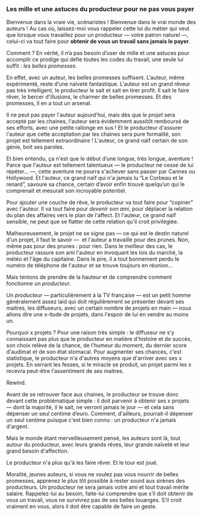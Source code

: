 ### Les mille et une astuces du producteur pour ne pas vous payer

Bienvenue dans la vraie vie, scénaristes ! Bienvenue dans le vrai monde des auteurs ! Au cas où, laissez-moi vous rappeler cette loi du métier qui veut que lorsque vous travaillez pour un producteur — votre patron naturel —, celui-ci va tout faire pour **obtenir de vous un travail sans jamais le payer**.

Comment ? En vérité, il n’a pas besoin d’user de mille et une astuces pour accomplir ce prodige qui défie toutes les codes du travail, une seule lui suffit : *les belles promesses*.

En effet, avec un auteur, les belles promesses suffisent. L’auteur, même expérimenté, reste d’une naïveté fantastique. L'auteur est un grand rêveur pas très intelligent, le producteur le sait et sait en tirer profit. Il sait le faire rêver, le bercer d'illusions, le charmer de belles promesses. Et des promesses, il en a tout un arsenal.

Il ne peut pas payer l'auteur aujourd'hui, mais dès que *le projet* sera accepté par les chaines, l'auteur sera évidemment aussitôt remboursé de ses efforts, avec une petite rallonge en sus ! Et le producteur d'assurer l'auteur que cette acceptation par les chaines sera pure formalité, son projet est tellement extraordinaire ! L'auteur, ce grand naïf certain de son génie, boit ses paroles.

Et bien entendu, ça n'est que le début d’une longue, très longue, aventure ! Parce que l'auteur est tellement talentueux — le producteur ne cesse de lui répéter… —, cette aventure ne pourra s'achever sans passer par Cannes ou Hollywood. Et l'auteur, ce grand naïf qui n'a jamais lu “Le Corbeau et le renard”, savoure sa chance, certain d’avoir enfin trouvé quelqu’un qui le comprenait et mesurait son incroyable potentiel.

Pour ajouter une couche de rêve, le producteur va tout faire pour “copiner” avec l'auteur. Il va tout faire pour *devenir son ami*, pour déplacer la relation du plan des affaires vers le plan de l'affect. Et l'auteur, ce grand naïf sensible, ne peut que se flatter de cette relation qu'il croit privilégiée.

Malheureusement, le projet ne se signe pas — ce qui est le destin naturel d'un projet, il faut le savoir —  et l'auteur a travaillé pour des prunes. Non, même pas pour des prunes : pour rien. Dans le meilleur des cas, le producteur rassure son ami l'auteur en invoquant les lois du marché, la météo et l'âge du capitaine. Dans le pire, il a tout bonnement perdu le numéro de téléphone de l'auteur et se trouve toujours en réunion…

Mais tentons de prendre de la hauteur et de comprendre comment fonctionne un *producteur*.

Un *producteur* — particulièrement à la TV française — est un petit homme généralement assez laid qui doit régulièrement se présenter devant ses maitres, les diffuseurs, avec un certain nombre de projets en main — nous allons dire une x-itude de projets, dans l'espoir de lui en vendre au moins un. 

Pourquoi x projets ? Pour une raison très simple : le diffuseur ne s'y connaissant pas plus que le producteur en matière d'histoire et de succès, son choix relève de la chance, de l'humeur du moment, du dernier score d'audimat et de son état stomacal. Pour augmenter ses chances, c'est statistique, le producteur n'a d'autres moyens que d'arriver avec ses x projets. En serrant les fesses, si le miracle se produit, un projet parmi les x recevra peut-être l'assentiment de ses maitres. 

Rewind. 

Avant de se retrouver face aux chaines, le producteur se trouve donc devant cette problématique simple : il doit parvenir à obtenir ses x projets — dont la majorité, il le sait, ne verront jamais le jour — et cela sans dépenser un seul centime d’euro. Comment, d'ailleurs, pourrait-il dépenser un seul centime puisque c'est bien connu : un producteur n'a jamais d'argent.

Mais le monde étant merveilleusement pensé, les auteurs sont là, tout autour du producteur, avec leurs grands rêves, leur grande naïveté et leur grand besoin d'affection.

Le producteur n'a plus qu'à les faire rêver. Et le tour est joué.

Moralité, jeunes auteurs, si vous ne voulez pas vous nourrir de belles promesses, apprenez le plus tôt possible à rester sourd aux sirènes des producteurs. Un producteur ne sera jamais votre ami et tout travail mérite salaire. Rappelez-lui au besoin, faite-lui comprendre que s’il doit obtenir de vous un travail, vous ne survivrez pas de ses belles louanges. S'il croit vraiment en vous, alors il doit être capable de faire un geste.
